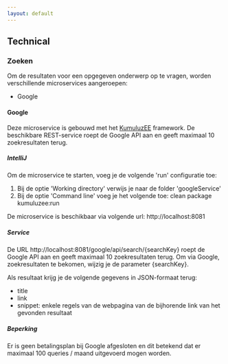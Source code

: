 ```yaml
---
layout: default
---
```


## Technical

### Zoeken
Om de resultaten voor een opgegeven onderwerp op te vragen, worden verschillende microservices aangeroepen:
* Google

#### Google
Deze microservice is gebouwd met het [KumuluzEE](https://ee.kumuluz.com/) framework. De beschikbare REST-service roept de Google API aan en geeft maximaal 10 zoekresultaten terug.

##### IntelliJ
Om de microservice te starten, voeg je de volgende 'run' configuratie toe:
1. Bij de optie 'Working directory' verwijs je naar de folder 'googleService'
2. Bij de optie 'Command line' voeg je het volgende toe: clean package kumuluzee:run

De microservice is beschikbaar via volgende url: http://localhost:8081

##### Service
De URL http://localhost:8081/google/api/search/{searchKey} roept de Google API aan en geeft maximaal 10 zoekresultaten terug.
Om via Google, zoekresultaten te bekomen, wijzig je de parameter {searchKey}.
<p>
Als resultaat krijg je de volgende gegevens in JSON-formaat terug:

* title
* link
* snippet: enkele regels van de webpagina van de bijhorende link van het gevonden resultaat

##### Beperking
Er is geen betalingsplan bij Google afgesloten en dit betekend dat er maximaal 100 queries / maand uitgevoerd mogen worden.